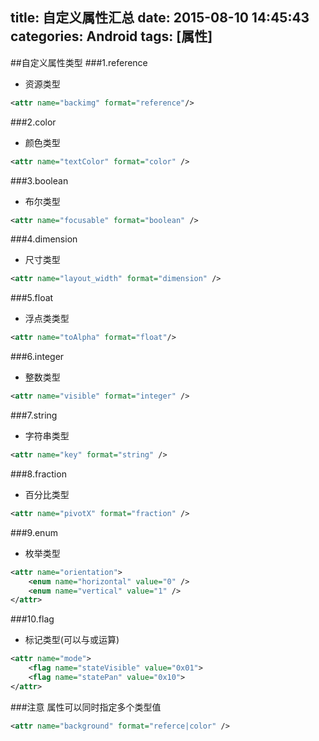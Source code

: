 title: 自定义属性汇总
date: 2015-08-10 14:45:43
categories: Android
tags: [属性]
---
<!--more-->
##自定义属性类型
###1.reference
- 资源类型
```xml
<attr name="backimg" format="reference"/>
```

###2.color
- 颜色类型
```xml
<attr name="textColor" format="color" />
```

###3.boolean
- 布尔类型
```xml
<attr name="focusable" format="boolean" />
```

###4.dimension
- 尺寸类型
```xml
<attr name="layout_width" format="dimension" />
```

###5.float
- 浮点类类型
```xml
<attr name="toAlpha" format="float"/>
```

###6.integer
- 整数类型
```xml
<attr name="visible" format="integer" />
```

###7.string
- 字符串类型
```xml
<attr name="key" format="string" />
```

###8.fraction
- 百分比类型
```xml
<attr name="pivotX" format="fraction" />
```

###9.enum
- 枚举类型
```xml
<attr name="orientation">
	<enum name="horizontal" value="0" />
	<enum name="vertical" value="1" />
</attr>
```

###10.flag
- 标记类型(可以与或运算)
```xml
<attr name="mode">
	<flag name="stateVisible" value="0x01">
	<flag name="statePan" value="0x10">
</attr>
```

###注意
属性可以同时指定多个类型值
```xml
<attr name="background" format="referce|color" />
```